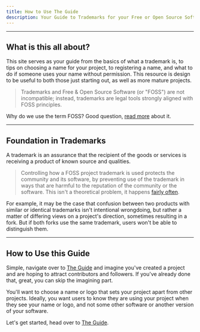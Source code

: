 ```yaml
---
title: How to Use The Guide
description: Your Guide to Trademarks for your Free or Open Source Software Project
---
```

---
## What is this all about?
This site serves as your guide from the basics of what a trademark is, to tips on choosing a name for your project, to registering a name, and what to do if someone uses your name without permission. This resource is design to be useful to both those just starting out, as well as more mature projects. 

> Trademarks and Free & Open Source Software (or "FOSS") are not incompatible; instead, trademarks are legal tools strongly aligned with FOSS principles. 

Why do we use the term FOSS? Good question, [read more](https://opensource.com/article/17/11/open-source-or-free-software) about it.

---


## Foundation in Trademarks
A trademark is an assurance that the recipient of the goods or services is receiving a product of known source and qualities. 

> Controlling how a FOSS project trademark is used protects the community and its software, by preventing use of the trademark in ways that are harmful to the reputation of the community or the software. This isn't a theoretical problem, it happens [fairly often](https://mail.gnome.org/archives/gimp-developer-list/2015-May/msg00144.html).

For example, it may be the case that confusion between two products with similar or identical trademarks isn't intentional wrongdoing, but rather a matter of differing views on a project's direction, sometimes resulting in a fork. But if both forks use the same trademark, users won't be able to distinguish them.

---


## How to Use this Guide

Simple, navigate over to [The Guide](https://fossmarks.org/post) and imagine you've created a project and are hoping to attract contributors and followers. If you've already done that, great, you can skip the imagining part. 

You'll want to choose a name or logo that sets your project apart from other projects. Ideally, you want users to know they are using your project when they see your name or logo, and not some other software or another version of your software.

Let's get started, head over to [The Guide](https://fossmarks.org/post).
